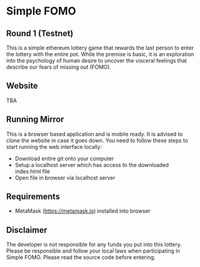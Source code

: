 # Simple FOMO
## Round 1 (Testnet)
This is a simple ethereum lottery game that rewards the last person to enter the lottery with the entire pot. While the premise is basic, it is an exploration into the psychology of human desire to uncover the visceral feelings that describe our fears of missing out (FOMO).

## Website
TBA

## Running Mirror
This is a browser based application and is mobile ready. It is advised to clone the website in case it goes down. You need to follow these steps to start running the web interface locally:
* Download entire git onto your computer
* Setup a localhost server which has access to the downloaded index.html file
* Open file in browser via localhost server

## Requirements
* MetaMask (https://metamask.io) installed into browser

## Disclaimer
The developer is not responsible for any funds you put into this lottery. Please be responsible and follow your local laws when participating in Simple FOMO. Please read the source code before entering.
